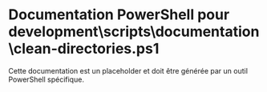 # Documentation PowerShell pour development\scripts\documentation\clean-directories.ps1

Cette documentation est un placeholder et doit être générée par un outil PowerShell spécifique.
